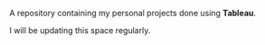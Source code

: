 A repository containing my personal projects done using **Tableau**.

I will be updating this space regularly.
